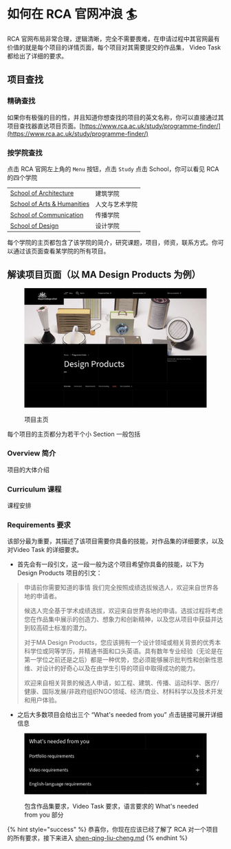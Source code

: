 # 如何在 RCA 官网冲浪 🏄

RCA 官网布局非常合理，逻辑清晰，完全不需要畏难，在申请过程中其官网最有价值的就是每个项目的详情页面，每个项目对其需要提交的作品集， Video Task 都给出了详细的要求。

## 项目查找

### 精确查找

如果你有极强的目的性，并且知道你想查找的项目的英文名称，你可以直接通过其项目查找器直达项目页面。[https://www.rca.ac.uk/study/programme-finder/](https://www.rca.ac.uk/study/programme-finder/)

### 按学院查找

点击 RCA 官网左上角的 `Menu` 按钮，点击 `Study` 点击 School，你可以看见 RCA 的四个学院

|                                                                                            |         |
| ------------------------------------------------------------------------------------------ | ------- |
|  [School of Architecture](https://www.rca.ac.uk/study/schools/school-architecture/)        | 建筑学院    |
| [School of Arts & Humanities](https://www.rca.ac.uk/study/schools/school-arts-humanities/) | 人文与艺术学院 |
| [School of Communication](https://www.rca.ac.uk/study/schools/school-communication/)       | 传播学院    |
| [School of Design ](https://www.rca.ac.uk/study/schools/school-design/)                    | 设计学院    |

每个学院的主页都包含了该学院的简介，研究课题，项目，师资，联系方式。你可以通过该页面查看某学院的所有项目。

## 解读项目页面（以 MA Design Products 为例）

<figure><img src="../../.gitbook/assets/2024-04-25 at 07.54.19.jpg" alt=""><figcaption><p>项目主页</p></figcaption></figure>

每个项目的主页都分为若干个小 Section 一般包括

### Overview 简介

项目的大体介绍

### Curriculum 课程

课程安排

### Requirements 要求

该部分最为重要，其描述了该项目需要你具备的技能，对作品集的详细要求，以及对Video Task 的详细要求。

* 首先会有一段引文，这一段一般为这个项目希望你具备的技能，以下为 Design Products 项目的引文：

> 申请前你需要知道的事情 我们完全按照成绩选拔候选人，欢迎来自世界各地的申请者。
>
> 候选人完全基于学术成绩选拔，欢迎来自世界各地的申请。选拔过程将考虑您在作品集中展示的创造力、想象力和创新精神，以及您从项目中获益并达到较高硕士标准的潜力。
>
> 对于MA Design Products，您应该拥有一个设计领域或相关背景的优秀本科学位或同等学历，并精通书面和口头英语。具有数年专业经验（无论是在第一学位之前还是之后）都是一种优势，您必须能够展示批判性和创新性思维、对设计的好奇心以及在由学生引导的项目中取得成功的能力。
>
> 欢迎来自相关背景的候选人申请，如工程、建筑、传播、运动科学、医疗/健康、国际发展/非政府组织NGO领域、经济/商业、材料科学以及技术开发和用户体验。

* 之后大多数项目会给出三个 “What's needed from you” 点击链接可展开详细信息

<figure><img src="../../.gitbook/assets/2024-04-25 at 08.07.28.jpg" alt=""><figcaption><p>包含作品集要求，Video Task 要求，语言要求的 What's needed from you 部分</p></figcaption></figure>

{% hint style="success" %}
恭喜你，你现在应该已经了解了 RCA 对一个项目的所有要求，接下来进入 [shen-qing-liu-cheng.md](shen-qing-liu-cheng.md "mention")
{% endhint %}
